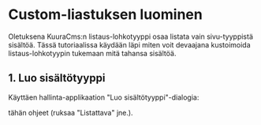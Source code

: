 # Custom-liastuksen luominen

Oletuksena KuuraCms:n listaus-lohkotyyppi osaa listata vain sivu-tyyppistä sisältöä. Tässä tutoriaalissa käydään läpi miten voit devaajana kustoimoida listaus-lohkotyypin tukemaan mitä tahansa sisältöä.

## 1. Luo sisältötyyppi

Käyttäen hallinta-applikaation "Luo sisältötyyppi"-dialogia:

tähän ohjeet (ruksaa "Listattava" jne.).
